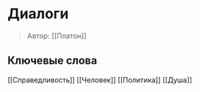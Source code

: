 # Диалоги
>Автор: [[Платон]]

## Ключевые слова
[[Справедливость]] [[Человек]] [[Политика]] [[Душа]]